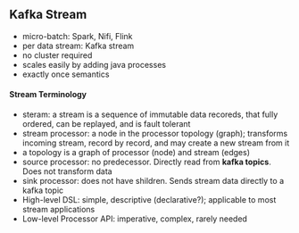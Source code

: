 ## Kafka Stream

- micro-batch: Spark, Nifi, Flink
- per data stream: Kafka stream
- no cluster required
- scales easily by adding java processes
- exactly once semantics

#### Stream Terminology

- steram: a stream is a sequence of immutable data recoreds, that fully ordered, can be replayed, and is fault tolerant
- stream processor: a node in the processor topology (graph); transforms incoming stream, record by record, and may create a new stream from it
- a topology is a graph of processor (node) and stream (edges)
- source processor: no predecessor. Directly read from **kafka topics**. Does not transform data
- sink processor: does not have shildren. Sends stream data directly to a kafka topic
- High-level DSL: simple, descriptive (declarative?); applicable to most stream applications
- Low-level Processor API: imperative, complex, rarely needed
